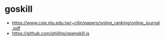 # goskill
* <https://www.csie.ntu.edu.tw/~cjlin/papers/online_ranking/online_journal.pdf>
* https://github.com/philihp/openskill.js
